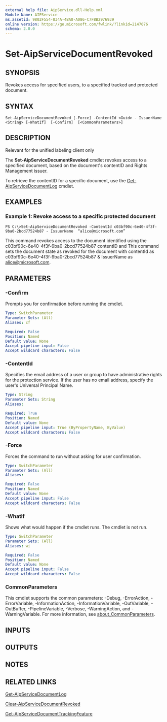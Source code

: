 ```yaml
---
external help file: AipService.dll-Help.xml
Module Name: AIPService
ms.assetid: 9802F554-834A-4BA0-A086-C7F8B2976939
online version: https://go.microsoft.com/fwlink/?linkid=2147076
schema: 2.0.0
---
```


# Set-AipServiceDocumentRevoked

## SYNOPSIS
Revokes access for specified users, to a specified tracked and protected document.

## SYNTAX

```
Set-AipServiceDocumentRevoked [-Force] -ContentId <Guid> - IssuerName <String> [-WhatIf]  [-Confirm]  [<CommonParameters>]
```

## DESCRIPTION
Relevant for the unified labeling client only

The **Set-AipServiceDocumentRevoked** cmdlet revokes access to a specified document, based on the document's contentID and Rights Management issuer.

To retrieve the contentID for a specific document, use the [Get-AipServiceDocumentLog](Get-AipServiceDocumentLog.md) cmdlet.

## EXAMPLES

### Example 1: Revoke access to a specific protected document
```
PS C:\>Set-AipServiceDocumentRevoked -ContentId c03bf90c-6e40-4f3f-9ba0-2bcd77524b87 - IssuerName  “alice@microsoft.com”
```
This command revokes access to the document identified using the c03bf90c-6e40-4f3f-9ba0-2bcd77524b87 contentID and 
This command sets the document state as revoked for the document with contentId as c03bf90c-6e40-4f3f-9ba0-2bcd77524b87 & IssuerName as alice@microsoft.com.

## PARAMETERS

### -Confirm
Prompts you for confirmation before running the cmdlet.

```yaml
Type: SwitchParameter
Parameter Sets: (All)
Aliases: cf

Required: False
Position: Named
Default value: None
Accept pipeline input: False
Accept wildcard characters: False
```

### -ContentId
Specifies the email address of a user or group to have administrative rights for the protection service. If the user has no email address, specify the user's Universal Principal Name.

```yaml
Type: String
Parameter Sets: String
Aliases:

Required: True
Position: Named
Default value: None
Accept pipeline input: True (ByPropertyName, ByValue)
Accept wildcard characters: False
```

### -Force
Forces the command to run without asking for user confirmation.

```yaml
Type: SwitchParameter
Parameter Sets: (All)
Aliases:

Required: False
Position: Named
Default value: None
Accept pipeline input: False
Accept wildcard characters: False
```

### -WhatIf
Shows what would happen if the cmdlet runs. The cmdlet is not run.

```yaml
Type: SwitchParameter
Parameter Sets: (All)
Aliases: wi

Required: False
Position: Named
Default value: None
Accept pipeline input: False
Accept wildcard characters: False
```

### CommonParameters
This cmdlet supports the common parameters: -Debug, -ErrorAction, -ErrorVariable, -InformationAction, -InformationVariable, -OutVariable, -OutBuffer, -PipelineVariable, -Verbose, -WarningAction, and -WarningVariable. For more information, see [about_CommonParameters](/powershell/module/microsoft.powershell.core/about/about_commonparameters).


## INPUTS

## OUTPUTS

## NOTES

## RELATED LINKS

[Get-AipServiceDocumentLog](Get-AipServiceDocumentLog.md)

[Clear-AipServiceDocumentRevoked](Clear-AipServiceDocumentRevoked.md)

[Get-AipServiceDocumentTrackingFeature](Get-AipServiceDocumentTrackingFeature.md)